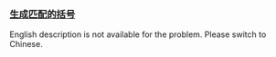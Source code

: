 ### [生成匹配的括号](https://leetcode.com/problems/IDBivT)

<p>English description is not available for the problem. Please switch to Chinese.</p>
